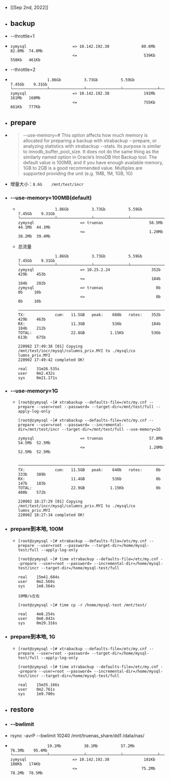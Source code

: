 - [[Sep 2nd, 2022]]
- ## backup
- --throttle=1
- ```
  zymysql                    => 10.142.192.38              80.6Mb  82.8Mb  74.8Mb
                             <=                             539Kb   558Kb   461Kb
  ```
- --throttle=2
- ```
                  1.86Gb          3.73Gb          5.59Gb          7.45Gb    9.31Gb
  └───────────────┴───────────────┴───────────────┴───────────────┴───────────────
  zymysql                    => 10.142.192.38               191Mb   161Mb   160Mb
                             <=                             755Kb   661Kb   777Kb
  
  ```
- ## prepare
- > --use-memory=#
  This option affects how much memory is allocated for preparing a backup with xtrabackup --prepare, or
  analyzing statistics with xtrabackup --stats. Its purpose is similar to innodb_buffer_pool_size. It does
  not do the same thing as the similarly named option in Oracle’s InnoDB Hot Backup tool. The default value is
  100MB, and if you have enough available memory, 1GB to 2GB is a good recommended value. Multiples are
  supported providing the unit (e.g. 1MB, 1M, 1GB, 1G)
- 增量大小：`8.6G    /mnt/test/incr`
- ### --use-memory=100MB(default)
	- ```
	                  1.86Gb          3.73Gb          5.59Gb          7.45Gb    9.31Gb
	  └───────────────┴───────────────┴───────────────┴───────────────┴───────────────
	  zymysql                    => truenas                    58.5Mb  44.1Mb  44.1Mb
	                             <=                            1.20Mb  38.2Mb  39.4Mb
	  
	  ```
	- 总流量
	  ```
	                  1.86Gb          3.73Gb          5.59Gb          7.45Gb    9.31Gb
	  └───────────────┴───────────────┴───────────────┴───────────────┴───────────────
	  zymysql                    => 10.25.2.24                  352b    429b    453b
	                             <=                             184b    184b    202b
	  zymysql                    => truenas                       0b      0b     10b
	                             <=                               0b      0b     10b
	  
	  ────────────────────────────────────────────────────────────────────────────────
	  TX:             cum:   11.5GB   peak:    688b   rates:    352b    429b    463b
	  RX:                    11.3GB            536b             184b    184b    212b
	  TOTAL:                 22.8GB           1.15Kb            536b    613b    675b
	  ```
	  ```
	  220902 17:49:38 [01] Copying /mnt/test/incr/mysql/columns_priv.MYI to ./mysql/co       lumns_priv.MYI
	  220902 17:49:42 completed OK!
	  
	  real    31m26.535s
	  user    0m2.432s
	  sys     0m21.171s
	  ```
- ### --use-memory=1G
	- ```
	  [root@zymysql ~]# xtrabackup --defaults-file=/etc/my.cnf --prepare --user=root --password= --target-dir=/mnt/test/full --apply-log-only
	  
	  [root@zymysql ~]# xtrabackup --defaults-file=/etc/my.cnf --prepare --user=root --password= --incremental-dir=/mnt/test/incr --target-dir=/mnt/test/full --use-memory=1G
	  
	  zymysql                    => truenas                    57.8Mb  54.5Mb  52.5Mb
	                             <=                            1.20Mb  52.5Mb  52.5Mb
	                             
	      ────────────────────────────────────────────────────────────────────────────────
	  TX:             cum:   11.5GB   peak:    640b   rates:      0b    333b    389b
	  RX:                    11.4GB            536b               0b    147b    183b
	  TOTAL:                 22.9GB           1.15Kb              0b    480b    572b
	  
	  220902 18:27:29 [01] Copying /mnt/test/incr/mysql/columns_priv.MYI to ./mysql/co       lumns_priv.MYI
	  220902 18:27:34 completed OK!
	  ```
- ### prepare到本地, 100M
	- ```
	  [root@zymysql ~]# xtrabackup --defaults-file=/etc/my.cnf --prepare --user=root --password= --target-dir=/home/mysql-test/full --apply-log-only
	  
	  [root@zymysql ~]# time xtrabackup --defaults-file=/etc/my.cnf --prepare --user=root --password= --incremental-dir=/home/mysql-test/incr --target-dir=/home/mysql-test/full
	  
	  real    15m41.684s
	  user    0m2.569s
	  sys     1m8.564s
	  
	  10MB/s左右
	  
	  [root@zymysql ~]# time cp -r /home/mysql-test /mnt/test/
	  
	  real    4m8.254s
	  user    0m0.043s
	  sys     0m29.316s
	  
	  ```
- ### prepare到本地, 1G
	- ```
	  [root@zymysql ~]# xtrabackup --defaults-file=/etc/my.cnf --prepare --user=root --password= --target-dir=/home/mysql-test/full --apply-log-only
	  
	  [root@zymysql ~]# time xtrabackup --defaults-file=/etc/my.cnf --prepare --user=root --password= --incremental-dir=/home/mysql-test/incr --target-dir=/home/mysql-test/full
	  
	  real    15m35.166s
	  user    0m2.761s
	  sys     1m9.700s
	  
	  ```
- ## restore
- ### --bwlimit
- rsync -avrP --bwlimit 10240 /mnt/truenas_share/dd1 /data/nas/
- ```
                  19.1Mb          38.1Mb          57.2Mb          76.3Mb    95.4Mb
  └───────────────┴───────────────┴───────────────┴───────────────┴───────────────
  zymysql                    => 10.142.192.38               181Kb   180Kb   174Kb
                             <=                            75.2Mb  78.2Mb  78.5Mb
  
  ```